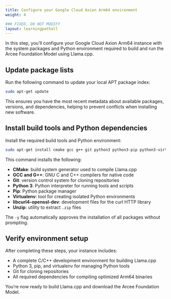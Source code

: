 ```yaml
---
title: Configure your Google Cloud Axion Arm64 environment
weight: 4

### FIXED, DO NOT MODIFY
layout: learningpathall
---
```


In this step, you’ll configure your Google Cloud Axion Arm64 instance with the system packages and Python environment required to build and run the Arcee Foundation Model using Llama.cpp.

## Update package lists

Run the following command to update your local APT package index:

```bash
sudo apt-get update
```

This ensures you have the most recent metadata about available packages, versions, and dependencies, helping to prevent conflicts when installing new software.

## Install build tools and Python dependencies

Install the required build tools and Python environment:

```bash
sudo apt-get install cmake gcc g++ git python3 python3-pip python3-virtualenv libcurl4-openssl-dev unzip -y
```

This command installs the following:

- **CMake**: build system generator used to compile Llama.cpp  
- **GCC and G++**: GNU C and C++ compilers for native code  
- **Git**: version control system for cloning repositories  
- **Python 3**: Python interpreter for running tools and scripts  
- **Pip**: Python package manager  
- **Virtualenv**: tool for creating isolated Python environments  
- **libcurl4-openssl-dev**: development files for the curl HTTP library  
- **Unzip**: utility to extract `.zip` files  

The `-y` flag automatically approves the installation of all packages without prompting.

## Verify environment setup

After completing these steps, your instance includes:

- A complete C/C++ development environment for building Llama.cpp  
- Python 3, pip, and virtualenv for managing Python tools  
- Git for cloning repositories  
- All required dependencies for compiling optimized Arm64 binaries  

You’re now ready to build Llama.cpp and download the Arcee Foundation Model.

